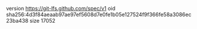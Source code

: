 version https://git-lfs.github.com/spec/v1
oid sha256:4d3f84aeaab97ae97ef5608d7e0fe1b05e127524f9f366fe58a3086ec23ba438
size 17052
